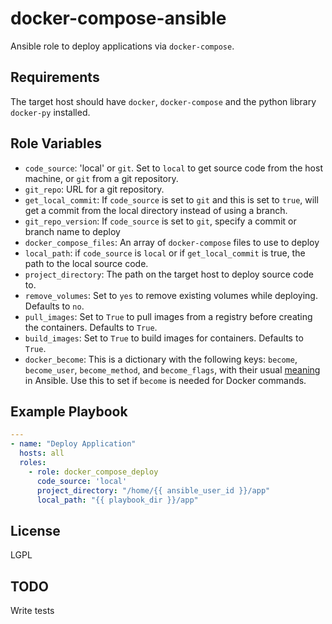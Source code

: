 docker-compose-ansible
=========

Ansible role to deploy applications via `docker-compose`.

Requirements
------------

The target host should have `docker`, `docker-compose` and the python library `docker-py` installed.

Role Variables
--------------

 - `code_source`: 'local' or `git`. Set to `local` to get source code from the host machine, or `git` from a git
 repository.
 - `git_repo`: URL for a git repository.
 - `get_local_commit`: If `code_source` is set to `git` and this is set to `true`, will get a commit from the local
 directory instead of using a branch.
 - `git_repo_version`: If `code_source` is set to `git`, specify a commit or branch name to deploy
 - `docker_compose_files`: An array of `docker-compose` files to use to deploy
 - `local_path`: if `code_source` is `local` or if `get_local_commit` is true, the path to the local source code.
 - `project_directory`: The path on the target host to deploy source code to.
 - `remove_volumes`: Set to `yes` to remove existing volumes while deploying. Defaults to `no`.
 - `pull_images`: Set to `True` to pull images from a registry before creating the containers. Defaults to `True`.
 - `build_images`: Set to `True` to build images for containers. Defaults to `True`.
 - `docker_become`: This is a dictionary with the following keys: `become`, `become_user`, `become_method`, and
 `become_flags`, with their usual [meaning](https://docs.ansible.com/ansible/become.html) in Ansible. Use this
 to set if `become` is needed for Docker commands.


Example Playbook
----------------

```yml
---
- name: "Deploy Application"
  hosts: all
  roles:
    - role: docker_compose_deploy
      code_source: 'local'
      project_directory: "/home/{{ ansible_user_id }}/app"
      local_path: "{{ playbook_dir }}/app"

```

License
-------

LGPL

TODO
-------

Write tests
